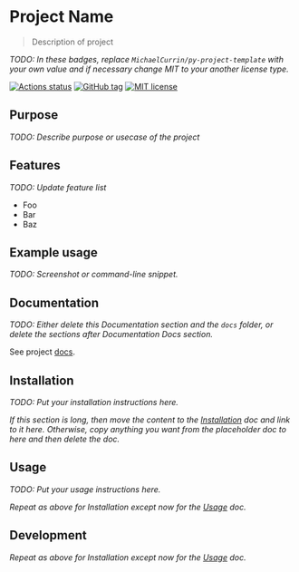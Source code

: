 # Project Name
> Description of project

_TODO: In these badges, replace `MichaelCurrin/py-project-template` with your own value and if necessary change MIT to your another license type._

[![Actions status](https://github.com/MichaelCurrin/py-project-template/workflows/Python%20application/badge.svg)](https://github.com/MichaelCurrin/py-project-template/actions)
[![GitHub tag](https://img.shields.io/github/tag/MichaelCurrin/py-project-template.svg)](https://GitHub.com/MichaelCurrin/py-project-template/tags/)
[![MIT license](https://img.shields.io/badge/License-MIT-blue.svg)](https://github.com/MichaelCurrin/py-project-template/blob/master/LICENSE)


## Purpose

_TODO: Describe purpose or usecase of the project_


## Features

_TODO: Update feature list_

- Foo
- Bar
- Baz


## Example usage

_TODO: Screenshot or command-line snippet._


## Documentation

_TODO: Either delete this Documentation section and the `docs` folder, or delete the sections after Documentation Docs section._

See project [docs](/docs/).


## Installation

_TODO: Put your installation instructions here._

_If this section is long, then move the content to the [Installation](/docs/installation.md) doc and link to it here. Otherwise, copy anything you want from the placeholder doc to here and then delete the doc._


## Usage

_TODO: Put your usage instructions here._

_Repeat as above for Installation except now for the [Usage](/docs/usage.md) doc._


## Development

_Repeat as above for Installation except now for the [Usage](/docs/development.md) doc._
